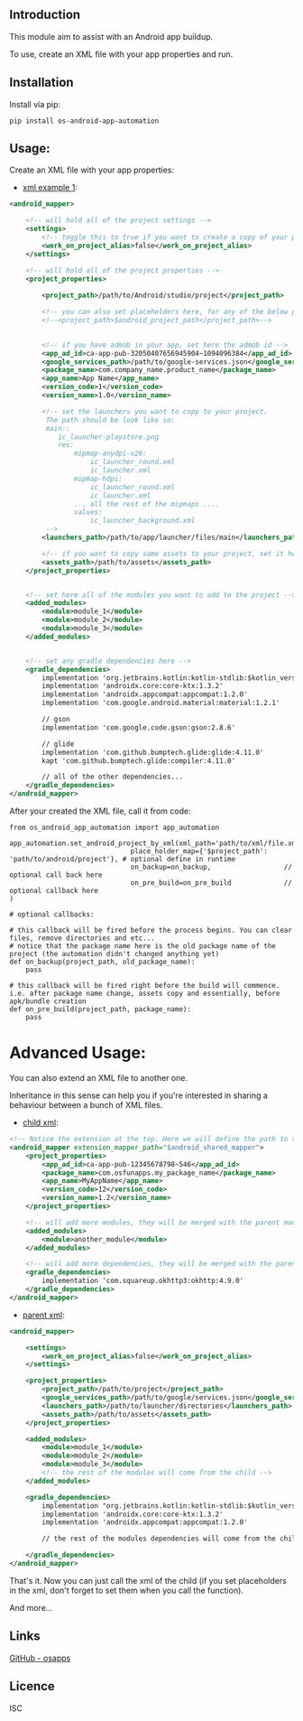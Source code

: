 Introduction
------------

This module aim to assist with an Android app buildup.

To use, create an XML file with your app properties and run.

## Installation
Install via pip:

    pip install os-android-app-automation

## Usage:

Create an XML file with your app properties:

- [xml example 1](/examples/example_1.xml):
```xml
<android_mapper>

    <!-- will hold all of the project settings -->
    <settings>
        <!-- toggle this to true if you want to create a copy of your project and let the automation run on it, instead of the original project -->
        <work_on_project_alias>false</work_on_project_alias>
    </settings>

    <!-- will hold all of the project properties -->
    <project_properties>
        
        <project_path>/path/to/Android/studio/project</project_path>

        <!-- you can also set placeholders here, for any of the below properties, and define them during runtime like so -->
        <!--<project_path>$android_project_path</project_path>-->
        

        <!-- if you have admob in your app, set here the admob id -->
        <app_ad_id>ca-app-pub-32050407656945904~1094096384</app_ad_id>
        <google_services_path>/path/to/google-services.json</google_services_path>
        <package_name>com.company_name.product_name</package_name>
        <app_name>App Name</app_name>
        <version_code>1</version_code>
        <version_name>1.0</version_name>

        <!-- set the launchers you want to copy to your project.
         The path should be look like so:
         main::
            ic_launcher-playstore.png
            res:
                mipmap-anydpi-v26:
                    ic_launcher_round.xml
                    ic_launcher.xml
                mipmap-hdpi:
                    ic_launcher_round.xml
                    ic_launcher.xml
                ... all the rest of the mipmaps ....
                values:
                    ic_launcher_background.xml
         -->
        <launchers_path>/path/to/app/launcher/files/main</launchers_path>

        <!-- if you want to copy some assets to your project, set it here -->
        <assets_path>/path/to/assets</assets_path>
    </project_properties>


    <!-- set here all of the modules you want to add to the project -->
    <added_modules>
        <module>module_1</module>
        <module>module_2</module>
        <module>module_3</module>
    </added_modules>


    <!-- set any gradle dependencies here -->
    <gradle_dependencies>
        implementation 'org.jetbrains.kotlin:kotlin-stdlib:$kotlin_version'
        implementation 'androidx.core:core-ktx:1.3.2'
        implementation 'androidx.appcompat:appcompat:1.2.0'
        implementation 'com.google.android.material:material:1.2.1'

        // gson
        implementation 'com.google.code.gson:gson:2.8.6'

        // glide
        implementation 'com.github.bumptech.glide:glide:4.11.0'
        kapt 'com.github.bumptech.glide:compiler:4.11.0'

        // all of the other dependencies...
    </gradle_dependencies>
</android_mapper>
```
After your created the XML file, call it from code:

    from os_android_app_automation import app_automation 

    app_automation.set_android_project_by_xml(xml_path='path/to/xml/file.xml',
                                  place_holder_map={'$project_path': 'path/to/android/project'}, # optional define in runtime
                                  on_backup=on_backup,                  // optional call back here
                                  on_pre_build=on_pre_build             // optional callback here
    )

    # optional callbacks:

    # this callback will be fired before the process begins. You can clear files, remove directories and etc...
    # notice that the package name here is the old package name of the project (the automation didn't changed anything yet)
    def on_backup(project_path, old_package_name):
        pass

    # this callback will be fired right before the build will commence. i.e. after package name change, assets copy and essentially, before apk/bundle creation 
    def on_pre_build(project_path, package_name):
        pass


# Advanced Usage:

You can also extend an XML file to another one.

Inheritance in this sense can help you if you're interested in sharing a behaviour between a bunch of XML files.

- [child xml](/examples/child_xml_example.xml):
```xml
<!-- Notice the extension at the top. Here we will define the path to the parent mapper xml -->
<android_mapper extension_mapper_path="$android_shared_mapper">
    <project_properties>
        <app_ad_id>ca-app-pub-12345678798~546</app_ad_id>
        <package_name>com.osfunapps.my_package_name</package_name>
        <app_name>MyAppName</app_name>
        <version_code>12</version_code>
        <version_name>1.2</version_name>
    </project_properties>

    <!-- will add more modules, they will be merged with the parent modules -->
    <added_modules>
        <module>another_module</module>
    </added_modules>

    <!-- will add more dependencies, they will be merged with the parent modules -->
    <gradle_dependencies>
        implementation 'com.squareup.okhttp3:okhttp:4.9.0'
    </gradle_dependencies>
</android_mapper>
```

- [parent xml](/examples/parent_xml_example.xml):
```xml
<android_mapper>

    <settings>
        <work_on_project_alias>false</work_on_project_alias>
    </settings>

    <project_properties>
        <project_path>/path/to/project</project_path>
        <google_services_path>/path/to/google/services.json</google_services_path>
        <launchers_path>/path/to/launcher/directories</launchers_path>
        <assets_path>/path/to/assets</assets_path>
    </project_properties>

    <added_modules>
        <module>module_1</module>
        <module>module_2</module>
        <module>module_3</module>
        <!-- the rest of the modules will come from the child -->
    </added_modules>

    <gradle_dependencies>
        implementation "org.jetbrains.kotlin:kotlin-stdlib:$kotlin_version"
        implementation 'androidx.core:core-ktx:1.3.2'
        implementation 'androidx.appcompat:appcompat:1.2.0'

        // the rest of the modules dependencies will come from the child

    </gradle_dependencies>
</android_mapper>
```

That's it. Now you can just call the xml of the child (if you set placeholders in the xml, don't forget to set them when you call the function).


And more...


## Links
[GitHub - osapps](https://github.com/osfunapps)

## Licence
ISC